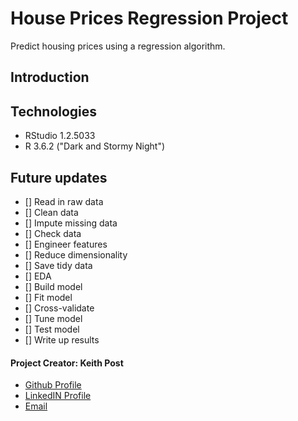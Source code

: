 # **House Prices Regression Project**
Predict housing prices using a regression algorithm.

## Introduction


## Technologies
* RStudio 1.2.5033
* R 3.6.2 ("Dark and Stormy Night")


## Future updates
- [] Read in raw data
- [] Clean data
- [] Impute missing data
- [] Check data
- [] Engineer features
- [] Reduce dimensionality
- [] Save tidy data
- [] EDA
- [] Build model
- [] Fit model
- [] Cross-validate
- [] Tune model
- [] Test model
- [] Write up results



#### **Project Creator: Keith Post**
+ [Github Profile](https://github.com/kpost34) 
+ [LinkedIN Profile](https://www.linkedin.com/in/keith-post/)
+ [Email](mailto:keithhpost@gmail.com)



